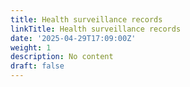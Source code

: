 ```yaml
---
title: Health surveillance records
linkTitle: Health surveillance records
date: '2025-04-29T17:09:00Z'
weight: 1
description: No content
draft: false
---
```



